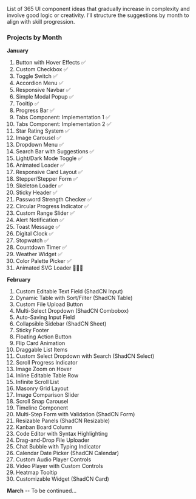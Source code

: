 List of 365 UI component ideas that gradually increase in complexity and involve good logic or creativity. 
I’ll structure the suggestions by month to align with skill progression.

### **Projects by Month**
**January**  
1. Button with Hover Effects ✅
2. Custom Checkbox ✅
3. Toggle Switch  ✅
4. Accordion Menu  ✅
5. Responsive Navbar  ✅
6. Simple Modal Popup  ✅
7. Tooltip ✅
8. Progress Bar ✅
9. Tabs Component: Implementation 1 ✅
10. Tabs Component: Implementation 2 ✅
11. Star Rating System ✅
12. Image Carousel ✅
13. Dropdown Menu ✅
14. Search Bar with Suggestions ✅
15. Light/Dark Mode Toggle ✅
16. Animated Loader ✅
17. Responsive Card Layout ✅
18. Stepper/Stepper Form ✅
19. Skeleton Loader ✅
20. Sticky Header ✅
21. Password Strength Checker ✅
22. Circular Progress Indicator ✅
23. Custom Range Slider ✅
24. Alert Notification ✅
25. Toast Message ✅
26. Digital Clock ✅
27. Stopwatch ✅
28. Countdown Timer ✅
29. Weather Widget ✅
30. Color Palette Picker ✅
31. Animated SVG Loader 👨🏻‍💻

**February**  
1. Custom Editable Text Field (ShadCN Input)  
2. Dynamic Table with Sort/Filter (ShadCN Table)  
3. Custom File Upload Button  
4. Multi-Select Dropdown (ShadCN Combobox)  
5. Auto-Saving Input Field  
6. Collapsible Sidebar (ShadCN Sheet)  
7. Sticky Footer  
8. Floating Action Button  
9. Flip Card Animation  
10. Draggable List Items  
11. Custom Select Dropdown with Search (ShadCN Select)  
12. Scroll Progress Indicator  
13. Image Zoom on Hover  
14. Inline Editable Table Row  
15. Infinite Scroll List  
16. Masonry Grid Layout  
17. Image Comparison Slider  
18. Scroll Snap Carousel  
19. Timeline Component  
20. Multi-Step Form with Validation (ShadCN Form)  
21. Resizable Panels (ShadCN Resizable)  
22. Kanban Board Column  
23. Code Editor with Syntax Highlighting  
24. Drag-and-Drop File Uploader  
25. Chat Bubble with Typing Indicator  
26. Calendar Date Picker (ShadCN Calendar)  
27. Custom Audio Player Controls  
28. Video Player with Custom Controls  
29. Heatmap Tooltip  
30. Customizable Widget (ShadCN Card)

**March**
-- To be continued...

